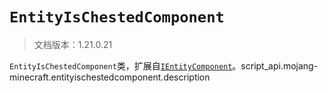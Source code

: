 # `EntityIsChestedComponent`

> 文档版本：1.21.0.21

`EntityIsChestedComponent`类，扩展自[`IEntityComponent`](./ientitycomponent.md)。script_api.mojang-minecraft.entityischestedcomponent.description
